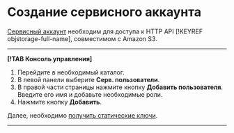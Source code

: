 # Создание сервисного аккаунта

[Сервисный аккаунт](../../../iam/concepts/users/service-accounts.md) необходим для доступа к HTTP API [!KEYREF objstorage-full-name], совместимом с Amazon S3.

---

**[!TAB Консоль управления]**

1. Перейдите в необходимый каталог.
1. В левой панели выберите **Серв. пользователи**.
1. В правой части страницы нажмите кнопку **Добавить пользователя**.
    Введите его имя и добавьте необходимые роли.
1. Нажмите кнопку **Добавить**.

Далее, необходимо [получить статические ключи](static-keys.md).

---
